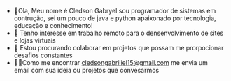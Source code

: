 - 👋Ola, Meu nome é Cledson Gabryel sou programador de sistemas em contrução, sei um pouco de java e python apaixonado por tecnologia, educação e conhecimento!
- 👀 Tenho interesse em trabalho remoto para o densenvolvimento de sites e lojas virtuais
- 💞 Estou procurando colaborar em projetos que possam me prorpocionar desafios constantes
- 🐱‍💻Como me encontrar cledsongabriiiel15@gmail.com me envia um email com sua ideia ou projetos que convesarmos
<!--
**gabriel6512/gabriel6512** is a ✨ _special_ ✨ repository because its `README.md` (this file) appears on your GitHub profile.

Here are some ideas to get you started:

- 🔭 I’m currently working on ...
- 🌱 I’m currently learning ...
- 👯 I’m looking to collaborate on ...
- 🤔 I’m looking for help with ...
- 💬 Ask me about ...
- 📫 How to reach me: ...
- 😄 Pronouns: ...
- ⚡ Fun fact: ...
-->
